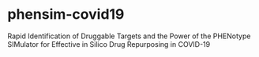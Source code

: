 # phensim-covid19
Rapid Identification of Druggable Targets and the Power of the PHENotype SIMulator for Effective in Silico Drug Repurposing in COVID-19
